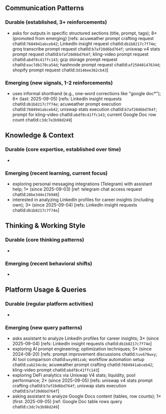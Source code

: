 ## Communication Patterns
### Durable (established, 3+ reinforcements)
- asks for outputs in specific structured sections (title, prompt, tags); 8× (promoted from emerging) [refs: acuweather prompt crafting request chatId:`7684941abceb42`; LinkedIn insight request chatId:`db1b8217c7f74e`; groq transcribe prompt request chatId:`b7af20d6bd764f`; uniswap v4 stats prompt request chatId:`b7af20d6bd764f`; kling-video prompt request chatId:`abdf8c41ffc143`; gcp storage prompt request chatId:`eac7db170ca54d`; hashnode prompt request chatId:`af25040147634d`; shopify prompt request chatId:`3d146ee362cb43`]

### Emerging (new signals, 1-2 reinforcements)
- uses informal shorthand (e.g., one-word corrections like "google doc*"); 6× (last: 2025-09-05) [refs: LinkedIn insight requests chatId:`db1b8217c7f74e`; acuweather prompt execution chatId:`7684941abceb42`; uniswap stats execution chatId:`b7af20d6bd764f`; prompt for kling-video chatId:`abdf8c41ffc143`; current Google Doc row count chatId:`c3dc7e3b98d249`]

## Knowledge & Context
### Durable (core expertise, established over time)
-

### Emerging (recent learning, current focus)
- exploring personal messaging integrations (Telegram) with assistant help; 1× (since 2025-09-03) [ref: telegram chat access request chatId:`28be3d4e17b948`]
- interested in analyzing LinkedIn profiles for career insights (including own); 3× (since 2025-09-04) [refs: LinkedIn insight requests chatId:`db1b8217c7f74e`]

## Thinking & Working Style
### Durable (core thinking patterns)
-

### Emerging (recent behavioral shifts)
-

## Platform Usage & Queries
### Durable (regular platform activities)
-

### Emerging (new query patterns)
- asks assistant to analyze LinkedIn profiles for career insights; 3× (since 2025-09-04) [refs: LinkedIn insight requests chatId:`db1b8217c7f74e`]
- exploring AI prompt engineering; optimization techniques; 5× (since 2024-08-20) [refs: prompt improvement discussions chatId:`tuv678wxy`; AI tool comparison chatId:`wxy901zab`; workflow automation setup chatId:`zab234cde`; acuweather prompt crafting chatId:`7684941abceb42`; kling-video prompt chatId:`abdf8c41ffc143`]
- exploring DeFi analytics via Uniswap V4 stats; liquidity, pool performance; 2× (since 2025-09-05) [refs: uniswap v4 stats prompt crafting chatId:`b7af20d6bd764f`; uniswap stats execution chatId:`b7af20d6bd764f`]
- asking assistant to analyze Google Docs content (tables, row counts); 1× (first: 2025-09-05) [ref: Google Doc table rows query chatId:`c3dc7e3b98d249`]
